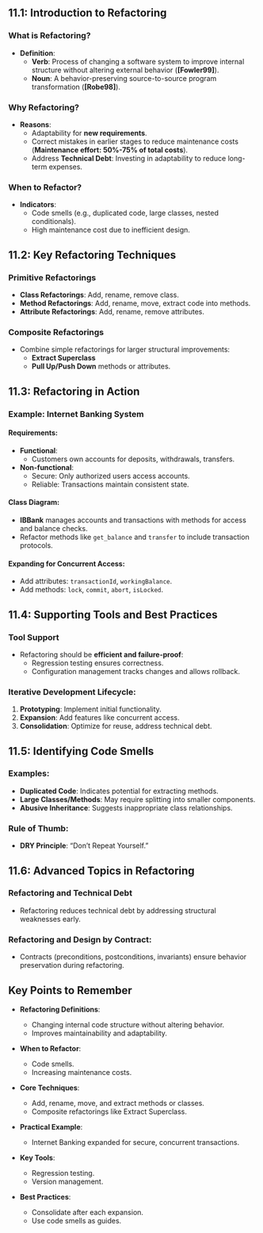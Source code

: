 ## 11.1: Introduction to Refactoring
### What is Refactoring?
- **Definition**:
  - **Verb**: Process of changing a software system to improve internal structure without altering external behavior (**[Fowler99]**).
  - **Noun**: A behavior-preserving source-to-source program transformation (**[Robe98]**).
### Why Refactoring?
- **Reasons**:
  - Adaptability for **new requirements**.
  - Correct mistakes in earlier stages to reduce maintenance costs (**Maintenance effort: 50%-75% of total costs**).
  - Address **Technical Debt**: Investing in adaptability to reduce long-term expenses.
### When to Refactor?
- **Indicators**:
  - Code smells (e.g., duplicated code, large classes, nested conditionals).
  - High maintenance cost due to inefficient design.

## 11.2: Key Refactoring Techniques
### Primitive Refactorings
- **Class Refactorings**: Add, rename, remove class.
- **Method Refactorings**: Add, rename, move, extract code into methods.
- **Attribute Refactorings**: Add, rename, remove attributes.
### Composite Refactorings
- Combine simple refactorings for larger structural improvements:
  - **Extract Superclass**
  - **Pull Up/Push Down** methods or attributes.

## 11.3: Refactoring in Action
### Example: Internet Banking System
#### Requirements:
- **Functional**:
  - Customers own accounts for deposits, withdrawals, transfers.
- **Non-functional**:
  - Secure: Only authorized users access accounts.
  - Reliable: Transactions maintain consistent state.
#### Class Diagram:
- **IBBank** manages accounts and transactions with methods for access and balance checks.
- Refactor methods like `get_balance` and `transfer` to include transaction protocols.
#### Expanding for Concurrent Access:
- Add attributes: `transactionId`, `workingBalance`.
- Add methods: `lock`, `commit`, `abort`, `isLocked`.

## 11.4: Supporting Tools and Best Practices
### Tool Support
- Refactoring should be **efficient and failure-proof**:
  - Regression testing ensures correctness.
  - Configuration management tracks changes and allows rollback.
### Iterative Development Lifecycle:
1. **Prototyping**: Implement initial functionality.
2. **Expansion**: Add features like concurrent access.
3. **Consolidation**: Optimize for reuse, address technical debt.

## 11.5: Identifying Code Smells
### Examples:
- **Duplicated Code**: Indicates potential for extracting methods.
- **Large Classes/Methods**: May require splitting into smaller components.
- **Abusive Inheritance**: Suggests inappropriate class relationships.
### Rule of Thumb:
- **DRY Principle**: “Don’t Repeat Yourself.”

## 11.6: Advanced Topics in Refactoring
### Refactoring and Technical Debt
- Refactoring reduces technical debt by addressing structural weaknesses early.
### Refactoring and Design by Contract:
- Contracts (preconditions, postconditions, invariants) ensure behavior preservation during refactoring.

## Key Points to Remember
- **Refactoring Definitions**:
  - Changing internal code structure without altering behavior.
  - Improves maintainability and adaptability.
- **When to Refactor**:
  - Code smells.
  - Increasing maintenance costs.

- **Core Techniques**:
  - Add, rename, move, and extract methods or classes.
  - Composite refactorings like Extract Superclass.

- **Practical Example**:
  - Internet Banking expanded for secure, concurrent transactions.

- **Key Tools**:
  - Regression testing.
  - Version management.

- **Best Practices**:
  - Consolidate after each expansion.
  - Use code smells as guides.